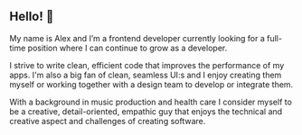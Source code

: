 ## Hello! 👋

My name is Alex and I’m a frontend developer currently looking for a full-time position where I can continue to grow as a developer.

I strive to write clean, efficient code that improves the performance of my apps. I'm also a big fan of clean, seamless UI:s and I enjoy creating them myself or working together with a design team to develop or integrate them.

With a background in music production and health care I consider myself to be a creative, detail-oriented, empathic guy that enjoys the technical and creative aspect and challenges of creating software.

<!--
**fogelmark/fogelmark** is a ✨ _special_ ✨ repository because its `README.md` (this file) appears on your GitHub profile.

Here are some ideas to get you started:

- 🔭 I’m currently working on ...
- 🌱 I’m currently learning ...
- 👯 I’m looking to collaborate on ...
- 🤔 I’m looking for help with ...
- 💬 Ask me about ...
- 📫 How to reach me: ...
- 😄 Pronouns: ...
- ⚡ Fun fact: ...
-->
